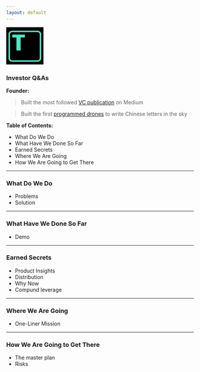 ```yaml
---
layout: default
---
```


<img src="images/tars.png" alt="sample image" width="100" height="100">


### Investor Q&As

**Founder:**

> Built the most followed [VC publication](https://medium.com/7ventures) on Medium

> Built the first [programmed drones](https://vimeo.com/111901733) to write Chinese letters in the sky

**Table of Contents:**

- What Do We Do
- What Have We Done So Far
- Earned Secrets
- Where We Are Going
- How We Are Going to Get There

---

### What Do We Do

- Problems
- Solution 

---

### What Have We Done So Far

- Demo 

---

### Earned Secrets

- Product Insights
- Distribution
- Why Now
- Compund leverage

---

### Where We Are Going

- One-Liner Mission

---

### How We Are Going to Get There

- The master plan 
- Risks 
